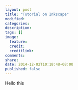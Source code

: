 ```yaml
---
layout: post
title: "Tutorial on Inkscape"
modified:
categories: 
description:
tags: []
image:
  feature:
  credit:
  creditlink:
comments:
share:
date: 2014-12-02T10:18:48+08:00
published: false
---
```

Hello
this 
